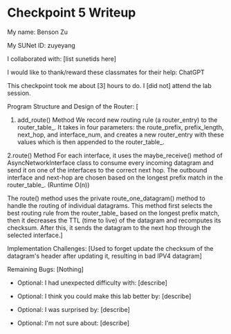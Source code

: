 Checkpoint 5 Writeup
====================

My name: Benson Zu

My SUNet ID: zuyeyang

I collaborated with: [list sunetids here]

I would like to thank/reward these classmates for their help: ChatGPT

This checkpoint took me about [3] hours to do. I [did not] attend the lab session.

Program Structure and Design of the Router:
[
1. add_route() Method
We record new routing rule (a router_entry) to the router_table_.
It takes in four parameters: the route_prefix, prefix_length, next_hop,
and interface_num, and creates a new router_entry with these values
which is then appended to the router_table_.

2.route() Method
For each interface, it uses the maybe_receive() method of 
AsyncNetworkInterface class to consume every incoming datagram
and send it on one of the interfaces to the correct next hop.
The outbound interface and next-hop are chosen based on the longest
prefix match in the router_table_. (Runtime O(n))

The route() method uses the private route_one_datagram() method to
handle the routing of individual datagrams. This method first selects
the best routing rule from the router_table_ based on the longest prefix
match, then it decreases the TTL (time to live) of the datagram and
recomputes its checksum. After this, it sends the datagram to the next hop through the selected interface.]

Implementation Challenges:
[Used to forget update the checksum of the datagram's header 
after updating it, resulting in bad IPV4 datagram]

Remaining Bugs:
[Nothing]

- Optional: I had unexpected difficulty with: [describe]

- Optional: I think you could make this lab better by: [describe]

- Optional: I was surprised by: [describe]

- Optional: I'm not sure about: [describe]
